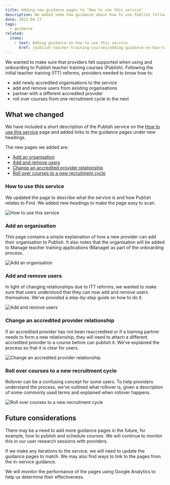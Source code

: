 ```yaml
---
title: Adding new guidance pages to ‘How to use this service’
description: We added some new guidance about how to use Publish following initial teacher training (ITT) reforms
date: 2023-04-17
tags:
  - guidance
related:
  items:
    - text: Adding guidance on how to use this service
      href: /publish-teacher-training-courses/adding-guidance-on-how-to-use-this-service/
---
```


We wanted to make sure that providers felt supported when using and onboarding to Publish teacher training courses (Publish). Following the initial teacher training (ITT) reforms, providers needed to know how to:

- add newly accredited organisations to the service
- add and remove users from existing organisations
- partner with a different accredited provider
- roll over courses from one recruitment cycle to the next

## What we changed

We have included a short description of the Publish service on the [How to use this service](https://www.publish-teacher-training-courses.service.gov.uk/how-to-use-this-service) page and added links to the guidance pages under new headings.

The new pages we added are:

- [Add an organisation](https://www.publish-teacher-training-courses.service.gov.uk/how-to-use-this-service/add-an-organisation)
- [Add and remove users](https://www.publish-teacher-training-courses.service.gov.uk/how-to-use-this-service/add-and-remove-users)
- [Change an accredited provider relationship](https://www.publish-teacher-training-courses.service.gov.uk/how-to-use-this-service/change-an-accredited-provider-relationship)
- [Roll over courses to a new recruitment cycle](https://www.publish-teacher-training-courses.service.gov.uk/how-to-use-this-service/roll-over-courses-to-a-new-recruitment-cycle)

### How to use this service

We updated the page to describe what the service is and how Publish relates to Find. We added new headings to make the page easy to scan.

![How to use this service](how-to-use-this-service.png)

### Add an organisation

This page contains a simple explaination of how a new provider can add their organisation to Publish. It also notes that the organisation will be added to Manage teacher training applications (Manage) as part of the onboarding process.

![Add an organisation](adding-an-organisation.png)

### Add and remove users

In light of changing relationships due to ITT reforms, we wanted to make sure that users understood that they can now add and remove users themselves. We’ve provided a step-by-step guide on how to do it.

![Add and remove users](adding-and-removing-users.png)

### Change an accredited provider relationship

If an accredited provider has not been reaccredited or if a training partner needs to form a new relationship, they will need to attach a different accredited provider to a course before can publish it. We’ve explained the process so that it is clear for users.

![Change an accredited provider relationship](changing-an-accredited-provider-relationship.png)

### Roll over courses to a new recruitment cycle

Rollover can be a confusing concept for some users. To help providers understand the process, we’ve outlined what rollover is, given a description of some commonly used terms and explained when rollover happens.

![Roll over courses to a new recruitment cycle](rolling-over-courses.png)

## Future considerations

There may be a need to add more guidance pages in the future, for example, how to publish and schedule courses. We will continue to monitor this in our user research sessions with providers.

If we make any iterations to the service, we will need to update the guidance pages to match. We may also find ways to link to the pages from the in-service guidance.

We will monitor the performance of the pages using Google Analytics to help us determine their effectiveness.
